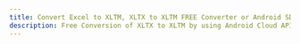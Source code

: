 ---title: Convert Excel to XLTM, XLTX to XLTM FREE Converter or Android SDKdescription: Free Conversion of XLTX to XLTM by using Android Cloud APIs & SDKs. Also Create, Edit & Render Microsoft Excel, CSV and SpreadsheetML worksheets or spreadsheet in the Cloud.---